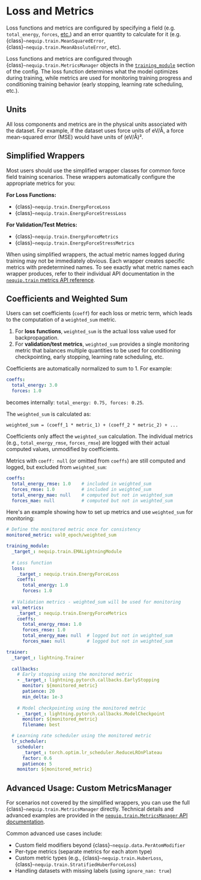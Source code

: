 # Loss and Metrics

Loss functions and metrics are configured by specifying a field (e.g. `total_energy`, `forces`, [etc.](../api/data_fields.rst)) and an error quantity to calculate for it (e.g. {class}`~nequip.train.MeanSquaredError`, {class}`~nequip.train.MeanAbsoluteError`, etc).

Loss functions and metrics are configured through {class}`~nequip.train.MetricsManager` objects in the [`training_module`](config.md/#training_module) section of the config.
The loss function determines what the model optimizes during training, while metrics are used for monitoring training progress and conditioning training behavior (early stopping, learning rate scheduling, etc.).

## Units
All loss components and metrics are in the physical units associated with the dataset.
For example, if the dataset uses force units of eV/Å, a force mean-squared error (MSE) would have units of (eV/Å)².

## Simplified Wrappers

Most users should use the simplified wrapper classes for common force field training scenarios. These wrappers automatically configure the appropriate metrics for you:

**For Loss Functions:**
- {class}`~nequip.train.EnergyForceLoss`
- {class}`~nequip.train.EnergyForceStressLoss`

**For Validation/Test Metrics:**
- {class}`~nequip.train.EnergyForceMetrics`
- {class}`~nequip.train.EnergyForceStressMetrics`

When using simplified wrappers, the actual metric names logged during training may not be immediately obvious. Each wrapper creates specific metrics with predetermined names. To see exactly what metric names each wrapper produces, refer to their individual API documentation in the [`nequip.train` metrics API reference](../api/metrics.rst).

## Coefficients and Weighted Sum

Users can set coefficients (`coeff`) for each loss or metric term, which leads to the computation of a `weighted_sum` metric.

1. For **loss functions**, `weighted_sum` is the actual loss value used for backpropagation.
2. For **validation/test metrics**, `weighted_sum` provides a single monitoring metric that balances multiple quantities to be used for conditioning checkpointing, early stopping, learning rate scheduling, etc.

Coefficients are automatically normalized to sum to 1. For example:
```yaml
coeffs:
  total_energy: 3.0
  forces: 1.0
```
becomes internally: `total_energy: 0.75, forces: 0.25`.

The `weighted_sum` is calculated as:
```
weighted_sum = (coeff_1 * metric_1) + (coeff_2 * metric_2) + ...
```
Coefficients only affect the `weighted_sum` calculation. The individual metrics (e.g., `total_energy_rmse`, `forces_rmse`) are logged with their actual computed values, unmodified by coefficients.

Metrics with `coeff: null` (or omitted from `coeffs`) are still computed and logged, but excluded from `weighted_sum`:

```yaml
coeffs:
  total_energy_rmse: 1.0    # included in weighted_sum
  forces_rmse: 1.0          # included in weighted_sum
  total_energy_mae: null    # computed but not in weighted_sum
  forces_mae: null          # computed but not in weighted_sum
```

Here's an example showing how to set up metrics and use `weighted_sum` for monitoring:

```yaml
# Define the monitored metric once for consistency
monitored_metric: val0_epoch/weighted_sum

training_module:
  _target_: nequip.train.EMALightningModule
  
  # Loss function
  loss:
    _target_: nequip.train.EnergyForceLoss
    coeffs:
      total_energy: 1.0
      forces: 1.0
  
  # Validation metrics - weighted_sum will be used for monitoring
  val_metrics:
    _target_: nequip.train.EnergyForceMetrics
    coeffs:
      total_energy_rmse: 1.0
      forces_rmse: 1.0
      total_energy_mae: null  # logged but not in weighted_sum
      forces_mae: null        # logged but not in weighted_sum

trainer:
  _target_: lightning.Trainer
  
  callbacks:
    # Early stopping using the monitored metric
    - _target_: lightning.pytorch.callbacks.EarlyStopping
      monitor: ${monitored_metric}
      patience: 20
      min_delta: 1e-3
    
    # Model checkpointing using the monitored metric  
    - _target_: lightning.pytorch.callbacks.ModelCheckpoint
      monitor: ${monitored_metric}
      filename: best

  # Learning rate scheduler using the monitored metric
  lr_scheduler:
    scheduler:
      _target_: torch.optim.lr_scheduler.ReduceLROnPlateau
      factor: 0.6
      patience: 5
    monitor: ${monitored_metric}
```

## Advanced Usage: Custom MetricsManager

For scenarios not covered by the simplified wrappers, you can use the full {class}`~nequip.train.MetricsManager` directly. Technical details and advanced examples are provided in the [`nequip.train.MetricsManager` API documentation](../api/metrics.rst).

Common advanced use cases include:
- Custom field modifiers beyond {class}`~nequip.data.PerAtomModifier`
- Per-type metrics (separate metrics for each atom type)
- Custom metric types (e.g., {class}`~nequip.train.HuberLoss`, {class}`~nequip.train.StratifiedHuberForceLoss`)
- Handling datasets with missing labels (using `ignore_nan: true`)
